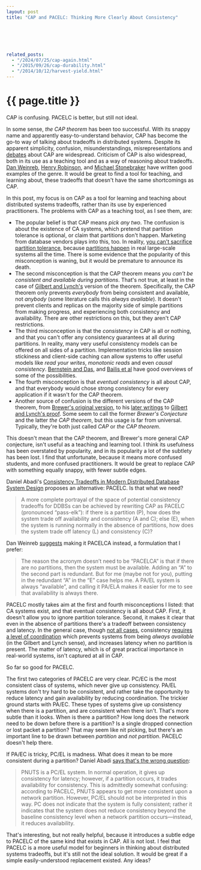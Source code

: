 ```yaml
---
layout: post
title: "CAP and PACELC: Thinking More Clearly About Consistency"






related_posts:
  - "/2024/07/25/cap-again.html"
  - "/2015/09/26/cap-durability.html"
  - "/2014/10/12/harvest-yield.html"
---
```

{{ page.title }}
================

<p class="meta">CAP is confusing. PACELC is better, but still not ideal.</p>

In some sense, *the CAP theorem* has been too successful. With its snappy name and apparently easy-to-understand behavior, CAP has become the go-to way of talking about tradeoffs in distributed systems. Despite its apparent simplicity, confusion, misunderstandings, misrepresentations and [debates](http://stackoverflow.com/questions/12346326/nosql-cap-theorem-availability-and-partition-tolerance) about CAP are widespread. Criticism of CAP is also widespread, both in its use as a teaching tool and as a way of reasoning about tradeoffs. [Dan Weinreb](http://danweinreb.org/blog/what-does-the-proof-of-the-cap-theorem-mean), [Henry Robinson](http://blog.cloudera.com/blog/2010/04/cap-confusion-problems-with-partition-tolerance/), and [Michael Stonebraker](http://cacm.acm.org/blogs/blog-cacm/83396-errors-in-database-systems-eventual-consistency-and-the-cap-theorem/fulltext) have written good examples of the genre. It would be great to find a tool for teaching, and learning about, these tradeoffs that doesn't have the same shortcomings as CAP.

In this post, my focus is on CAP as a tool for learning and teaching about distributed systems tradeoffs, rather than its use by experienced practitioners. The problems with CAP as a teaching tool, as I see them, are:

- The popular belief is that CAP means *pick any two*. The confusion is about the existence of CA systems, which pretend that partition tolerance is optional, or claim that partitions don't happen. Marketing from database vendors plays into this, too. In reality, [you can't sacrifice partition tolerance](http://codahale.com/you-cant-sacrifice-partition-tolerance/), because [partitions happen](http://aphyr.com/posts/288-the-network-is-reliable) in real large-scale systems all the time. There is some evidence that the popularity of this misconception is waning, but it would be premature to announce its death.
- The second misconception is that the CAP theorem means *you can't be consistent and available during partitions*. That's not true, at least in the case of [Gilbert and Lynch's](http://lpd.epfl.ch/sgilbert/pubs/BrewersConjecture-SigAct.pdf) version of the theorem. Specifically, the CAP theorem only prevents *everybody* from being consistent and available, not *anybody* (some literature calls this *always available*). It doesn't prevent clients and replicas on the majority side of simple partitions from making progress, and experiencing both consistency and availability. There are other restrictions on this, but they aren't CAP restrictions.
- The third misconception is that the *consistency* in CAP is all or nothing, and that you can't offer any consistency guarantees at all during partitions. In reality, many very useful consistency models can be offered on all sides of a partition. Implementation tricks like session stickiness and client-side caching can allow systems to offer useful models like *read your writes*, *monotonic reads* and even *causal consistency*. [Bernstein and Das](http://research.microsoft.com/pubs/192621/sigtt611-bernstein.pdf), and [Bailis et al](http://arxiv.org/pdf/1302.0309v2.pdf) have good overviews of some of the possibilities.
- The fourth misconception is that *eventual consistency* is all about CAP, and that everybody would chose strong consistency for every application if it wasn't for the CAP theorem.
- Another source of confusion is the different versions of the CAP theorem, from [Brewer's original version](http://www.cs.berkeley.edu/~brewer/cs262b-2004/PODC-keynote.pdf), to his [later writings](http://www.infoq.com/articles/cap-twelve-years-later-how-the-rules-have-changed) to [Gilbert and Lynch's proof](http://lpd.epfl.ch/sgilbert/pubs/BrewersConjecture-SigAct.pdf). Some seem to call the former *Brewer's Conjecture* and the latter *the CAP theorem*, but this usage is far from universal. Typically, they're both just called *CAP* or *the CAP theorem*.

This doesn't mean that the CAP theorem, and Brewer's more general CAP conjecture, isn't useful as a teaching and learning tool. I think its usefulness has been overstated by popularity, and in its popularity a lot of the subtlety has been lost. I find that unfortunate, because it means more confused students, and more confused practitioners. It would be great to replace CAP with something equally snappy, with fewer subtle edges.

Daniel Abadi's [Consistency Tradeoffs in Modern Distributed Database System Design](http://cs-www.cs.yale.edu/homes/dna/papers/abadi-pacelc.pdf) proposes an alternative: PACELC. Is that what we need?

> A more complete portrayal of the space of potential consistency tradeoffs for DDBSs can be achieved by rewriting CAP as PACELC (pronounced “pass-elk”): if there is a partition (P), how does the system trade off availability and consistency (A and C); else (E), when the system is running normally in the absence of partitions, how does the system trade off latency (L) and consistency (C)?

Dan Weinreb [suggests](http://danweinreb.org/blog/improving-the-pacelc-taxonomy/) making it PACELCA instead, a formulation that I prefer:

> The reason the acronym doesn’t need to be “PACELCA” is that if there are no partitions, then the system must be available. Adding an “A” to the second part is redundant. But for me (maybe not for you), putting in the redundant “A” in the “E” case helps me. A PA/EL system is always “available”, and calling it PA/ELA makes it easier for me to see that availability is always there.

PACELC mostly takes aim at the first and fourth misconceptions I listed: that CA systems exist, and that eventual consistency is all about CAP. First, it doesn't allow you to ignore partition tolerance. Second, it makes it clear that even in the absence of partitions there's a tradeoff between consistency and latency. In the general case, though [not all cases](http://www.bailis.org/papers/hat-hotos2013.pdf), consistency [requires a level of coordination](http://www.cs.utexas.edu/users/dahlin/papers/cac-tr.pdf) which prevents systems from being *always available* (in the Gilbert and Lynch sense), and increases latency when no partition is present. The matter of latency, which is of great practical importance in real-world systems, isn't captured at all in CAP.

So far so good for PACELC.

The first two categories of PACELC are very clear. PC/EC is the most consistent class of systems, which never give up consistency. PA/EL systems don't try hard to be consistent, and rather take the opportunity to reduce latency and gain availability by reducing coordination. The trickier ground starts with PA/EC. These types of systems give up consistency when there is a partition, and are consistent when there isn't. That's more subtle than it looks. When is there a partition? How long does the network need to be down before there is a partition? Is a single dropped connection or lost packet a partition? That may seem like nit picking, but there's an important line to be drawn between *partition* and *not partition*. PACELC doesn't help there. 

If PA/EC is tricky, PC/EL is madness. What does it mean to be more consistent during a partition? Daniel Abadi [says that's the wrong question](http://cs-www.cs.yale.edu/homes/dna/papers/abadi-pacelc.pdf):

> PNUTS is a PC/EL system. In normal operation, it gives up consistency for latency; however, if a partition occurs, it trades availability for consistency. This is admittedly somewhat confusing: according to PACELC, PNUTS appears to get more consistent upon a network partition. However, PC/EL should not be interpreted in this way. PC does not indicate that the system is fully consistent; rather it indicates that the system does not reduce consistency beyond the baseline consistency level when a network partition occurs—instead, it reduces availability.

That's interesting, but not really helpful, because it introduces a subtle edge to PACELC of the same kind that exists in CAP. All is not lost. I feel that PACELC is a more useful model for beginners in thinking about distributed systems tradeoffs, but it's still not the ideal solution. It would be great if a simple easily-understood replacement existed. Any ideas?